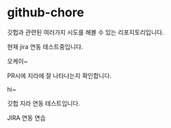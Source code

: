 # github-chore
깃헙과 관련된 여러가지 시도를 해볼 수 있는 리포지토리입니다.

현재 jira 연동 테스트중입니다.

오케이~

PR시에 지라에 잘 나타나는지 확인합니다.

hi~


깃헙 지라 연동 테스트입니다.

JIRA 연동 연습

